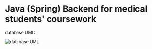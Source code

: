 # Java (Spring) Backend for medical students' coursework
database UML:

![database UML](https://psv4.userapi.com/c856528/u161701167/docs/d14/5a4693d01672/kursach_uml.png?extra=P6lMsDn-EbRmlHJ3MwKnt2kQ3VoNB0Yh1qEhRVKXo8zgTqkuIKcFKcHaSBkRL7PrCTTccS90sxRdblyv6ztcmQMw0gIZOyVAMECnXtB5wdkTkXepLOSKtAmxpyEgpoRNpWUFyx3qOPPo0Wyi-y7KxZQ)
